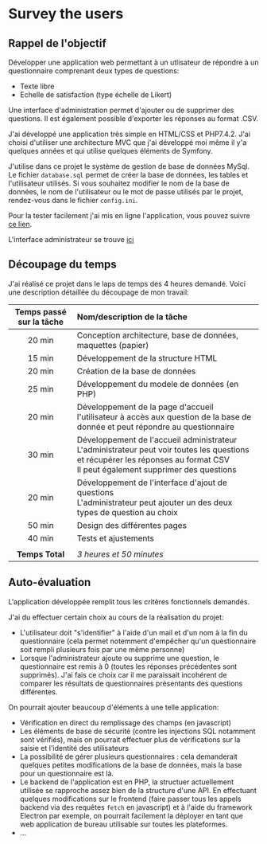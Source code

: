 # Survey the users



## Rappel de l'objectif 

Développer une application  web permettant à un utlisateur de répondre à un questionnaire comprenant deux types de questions:

- Texte libre
- Echelle de satisfaction (type échelle de Likert)

Une interface d'administration permet d'ajouter ou de supprimer des questions. Il est également possible d'exporter les réponses au format .CSV.



J'ai développé une application très simple en HTML/CSS et PHP7.4.2. J'ai choisi d'utiliser une architecture MVC que j'ai développé moi même il y'a quelques années et qui utilise quelques éléments de Symfony.

J'utilise dans ce projet le système de gestion de base de données MySql. Le fichier `database.sql` permet de créer la base de données, les tables et l'utilisateur utilisés. Si vous souhaitez modifier le nom de la base de données, le nom de l'utilisateur ou le mot de passe utilisés par le projet, rendez-vous dans le fichier `config.ini`.

Pour la tester facilement j'ai mis en ligne l'application, vous pouvez suivre [ce lien](http://survey.newexplorers.fr/).

L'interface administrateur se trouve [ici](survey.newexplorers.fr/admin)



## Découpage du temps

J'ai réalisé ce projet dans le laps de temps des 4 heures demandé. Voici une description détaillée du découpage de mon travail:

| Temps passé sur la tâche | Nom/description de la tâche                                  |
| :----------------------: | :----------------------------------------------------------- |
|          20 min          | Conception architecture, base de données, maquettes (papier) |
|          15 min          | Développement de la structure HTML                           |
|          20 min          | Création de la base de données                               |
|          25 min          | Développement du modele de données (en PHP)                  |
|          20 min          | Développement de la page d'accueil<br />l'utilisateur à accès aux question de la base de donnée et peut répondre au questionnaire |
|          30 min          | Développement de l'accueil administrateur<br />L'administrateur peut voir toutes les questions et récupérer les réponses au format CSV<br />Il peut également supprimer des questions |
|          20 min          | Développement de l'interface d'ajout de questions<br />L'administrateur peut ajouter un des deux types de question au choix |
|          50 min          | Design des différentes pages                                 |
|          40 min          | Tests et ajustements                                         |
|                          |                                                              |
|     **Temps Total**      | *3 heures et 50 minutes*                                     |



## Auto-évaluation

L'application développée remplit tous les critères fonctionnels demandés.

J'ai du effectuer certain choix au cours de la réalisation du projet:

- L'utilisateur doit "s'identifier" à l'aide d'un mail et d'un nom à la fin du questionnaire (cela permet notemment d'empêcher qu'un questionnaire soit rempli plusieurs fois par une même personne)
- Lorsque l'administrateur ajoute ou supprime une question, le questionnaire est remis à 0 (toutes les réponses précédentes sont supprimés). J'ai fais ce choix car il me paraissait incohérent de comparer les résultats de questionnaires présentants des questions différentes.

On pourrait ajouter beaucoup d'éléments à une telle application:

- Vérification en direct du remplissage des champs (en javascript)
- Les éléments de base de sécurité (contre les injections SQL notamment sont vérifiés), mais on pourrait effectuer plus de vérifications sur la saisie et l'identité des utilisateurs
- La possibilité de gérer plusieurs questionnaires : cela demanderait quelques petites modifications de la base de données, mais la base pour un questionnaire est là.
- Le backend de l'application est en PHP, la structuer actuellement utilisée se rapproche assez bien de la structure d'une API. En effectuant quelques modifications sur le frontend (faire passer tous les appels backend via des requêtes `fetch` en javascript) et à l'aide du framework Electron par exemple, on pourrait facilement la déployer en tant que web application de bureau utilisable sur toutes les plateformes.
- ...

